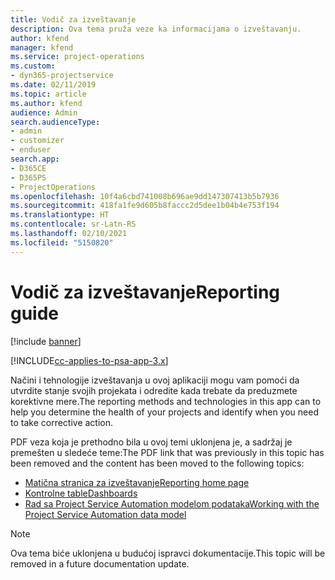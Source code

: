 ```yaml
---
title: Vodič za izveštavanje
description: Ova tema pruža veze ka informacijama o izveštavanju.
author: kfend
manager: kfend
ms.service: project-operations
ms.custom:
- dyn365-projectservice
ms.date: 02/11/2019
ms.topic: article
ms.author: kfend
audience: Admin
search.audienceType:
- admin
- customizer
- enduser
search.app:
- D365CE
- D365PS
- ProjectOperations
ms.openlocfilehash: 10f4a6cbd741008b696ae9dd147307413b5b7936
ms.sourcegitcommit: 418fa1fe9d605b8faccc2d5dee1b04b4e753f194
ms.translationtype: HT
ms.contentlocale: sr-Latn-RS
ms.lasthandoff: 02/10/2021
ms.locfileid: "5150820"
---
```

# <a name="reporting-guide"></a><span data-ttu-id="cae69-103">Vodič za izveštavanje</span><span class="sxs-lookup"><span data-stu-id="cae69-103">Reporting guide</span></span>

[!include [banner](../../includes/psa-now-project-operations.md)]

[!INCLUDE[cc-applies-to-psa-app-3.x](../../includes/cc-applies-to-psa-app-3x.md)]

<span data-ttu-id="cae69-104">Načini i tehnologije izveštavanja u ovoj aplikaciji mogu vam pomoći da utvrdite stanje svojih projekata i odredite kada trebate da preduzmete korektivne mere.</span><span class="sxs-lookup"><span data-stu-id="cae69-104">The reporting methods and technologies in this app can to help you determine the health of your projects and identify when you need to take corrective action.</span></span> 

<span data-ttu-id="cae69-105">PDF veza koja je prethodno bila u ovoj temi uklonjena je, a sadržaj je premešten u sledeće teme:</span><span class="sxs-lookup"><span data-stu-id="cae69-105">The PDF link that was previously in this topic has been removed and the content has been moved to the following topics:</span></span>

- [<span data-ttu-id="cae69-106">Matična stranica za izveštavanje</span><span class="sxs-lookup"><span data-stu-id="cae69-106">Reporting home page</span></span>](../reports-reporting-dynamics-365-project-service.md)
- [<span data-ttu-id="cae69-107">Kontrolne table</span><span class="sxs-lookup"><span data-stu-id="cae69-107">Dashboards</span></span>](../reports-dashboards.md)
- [<span data-ttu-id="cae69-108">Rad sa Project Service Automation modelom podataka</span><span class="sxs-lookup"><span data-stu-id="cae69-108">Working with the Project Service Automation data model</span></span>](../reports-working-project-service-data-model.md)

> [!NOTE]
> <span data-ttu-id="cae69-109">Ova tema biće uklonjena u budućoj ispravci dokumentacije.</span><span class="sxs-lookup"><span data-stu-id="cae69-109">This topic will be removed in a future documentation update.</span></span> 
